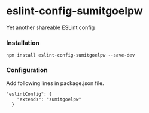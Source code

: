 # eslint-config-sumitgoelpw

Yet another shareable ESLint config

### Installation

`npm install eslint-config-sumitgoelpw --save-dev`

### Configuration

Add following lines in package.json file.

```
"eslintConfig": {
    "extends": "sumitgoelpw"
  }
```
